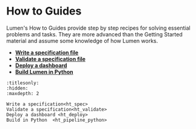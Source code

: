 # How to Guides


Lumen's How to Guides provide step by step recipes for solving
essential problems and tasks. They are more advanced than the 
Getting Started material and assume some knowledge of how Lumen works.


* **[Write a specification file](ht_spec)**
* **[Validate a specification file](ht_validate)**
* **[Deploy a dashboard](ht_deploy)**
* **[Build Lumen in Python](ht_pipeline_python)**


```{toctree}
:titlesonly:
:hidden:
:maxdepth: 2

Write a specification<ht_spec>
Validate a specification<ht_validate>
Deploy a dashboard <ht_deploy>
Build in Python  <ht_pipeline_python>
```